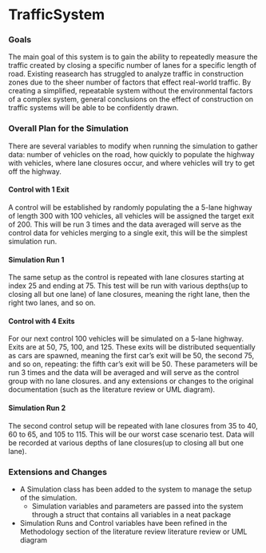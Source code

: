 # TrafficSystem
### Goals
The main goal of this system is to gain the ability to repeatedly measure the traffic created by closing a specific number of lanes for a specific length of road. Existing reasearch has struggled to analyze traffic in construction zones due to the sheer number of factors that effect real-world traffic. By creating a simplified, repeatable system without the environmental factors of a complex system, general conclusions on the effect of construction on traffic systems will be able to be confidently drawn.

### Overall Plan for the Simulation
There are several variables to modify when running the simulation to gather data: number of vehicles on the road, how quickly to populate the highway with vehicles, where lane closures occur, and where vehicles will try to get off the highway.

#### Control with 1 Exit
A control will be established by randomly populating the a 5-lane highway of length 300 with 100 vehicles, all vehicles will be assigned the target exit of 200. This will be run 3 times and the data averaged will serve as the control data for vehicles merging to a single exit, this will be the simplest simulation run.
#### Simulation Run 1
The same setup as the control is repeated with lane closures starting at index 25 and ending at 75. This test will be run with various depths(up to closing all but one lane) of lane closures, meaning the right lane, then the right two lanes, and so on.

#### Control with 4 Exits
For our next control 100 vehicles will be simulated on a 5-lane highway. Exits are at 50, 75, 100, and 125. These exits will be distributed sequentially as cars are spawned, meaning the first car’s exit will be 50, the second 75, and so on, repeating: the fifth car’s exit will be 50. These parameters will be run 3 times and the data will be averaged and will serve as the control group with no lane closures.
and any extensions or changes to the original documentation (such as the literature review or UML diagram).
#### Simulation Run 2
The second control setup will be repeated with lane closures from 35 to 40, 60 to 65, and 105 to 115. This will be our worst case scenario test. Data will be recorded at various depths of lane closures(up to closing all but one lane).

### Extensions and Changes
- A Simulation class has been added to the system to manage the setup of the simulation.
  - Simulation variables and parameters are passed into the system through a struct that contains all variables in a neat package
- Simulation Runs and Control variables have been refined in the Methodology section of the literature review
literature review or UML diagram
